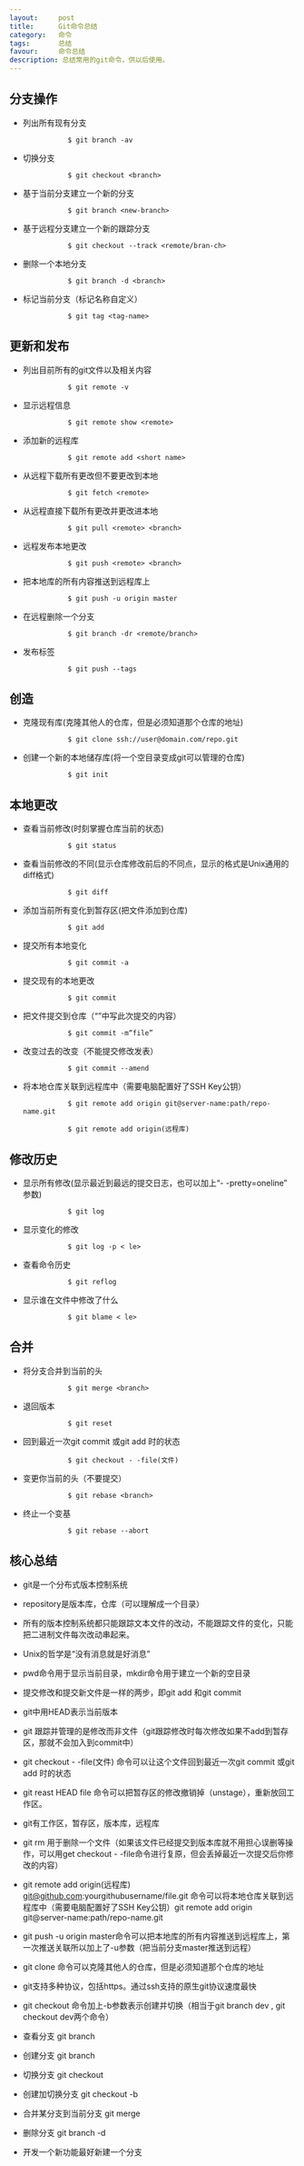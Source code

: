 ```yaml
---
layout:     post
title:      Git命令总结
category:   命令
tags:       总结
favour:     命令总结
description: 总结常用的git命令，供以后使用。
---
```


## 分支操作


  * 列出所有现有分支

                   $ git branch -av
  * 切换分支

                   $ git checkout <branch>
  * 基于当前分支建立一个新的分支

                   $ git branch <new-branch>
  * 基于远程分支建立一个新的跟踪分支

                   $ git checkout --track <remote/bran-ch>
  * 删除一个本地分支

                   $ git branch -d <branch>
  * 标记当前分支（标记名称自定义）

                   $ git tag <tag-name>


## 更新和发布


  * 列出目前所有的git文件以及相关内容

                   $ git remote -v
  * 显示远程信息

                   $ git remote show <remote>
  * 添加新的远程库

                   $ git remote add <short name>
  * 从远程下载所有更改但不要更改到本地

                   $ git fetch <remote>
  * 从远程直接下载所有更改并更改进本地

                   $ git pull <remote> <branch>
  * 远程发布本地更改

                   $ git push <remote> <branch>
  * 把本地库的所有内容推送到远程库上

                   $ git push -u origin master
  * 在远程删除一个分支

                   $ git branch -dr <remote/branch>
  * 发布标签

                   $ git push --tags


## 创造


  * 克隆现有库(克隆其他人的仓库，但是必须知道那个仓库的地址)

                   $ git clone ssh://user@domain.com/repo.git
  * 创建一个新的本地储存库(将一个空目录变成git可以管理的仓库)

                   $ git init


## 本地更改


  * 查看当前修改(时刻掌握仓库当前的状态)

                   $ git status
  * 查看当前修改的不同(显示仓库修改前后的不同点，显示的格式是Unix通用的diff格式)

                   $ git diff
  * 添加当前所有变化到暂存区(把文件添加到仓库)

                   $ git add
  * 提交所有本地变化

                   $ git commit -a
  * 提交现有的本地更改

                   $ git commit
  * 把文件提交到仓库（“”中写此次提交的内容）

                   $ git commit -m“file”
  * 改变过去的改变（不能提交修改发表）

                   $ git commit --amend
  * 将本地仓库关联到远程库中（需要电脑配置好了SSH Key公钥）

                   $ git remote add origin git@server-name:path/repo-name.git

                   $ git remote add origin(远程库)


## 修改历史


  * 显示所有修改(显示最近到最远的提交日志，也可以加上“- -pretty=oneline” 参数)

                   $ git log
  * 显示变化的修改

                   $ git log -p < le>
  * 查看命令历史

                   $ git reflog
  * 显示谁在文件中修改了什么

                   $ git blame < le>


## 合并


  * 将分支合并到当前的头

                   $ git merge <branch>
  * 退回版本

                   $ git reset
  * 回到最近一次git commit 或git add 时的状态

                   $ git checkout - -file(文件)
  * 变更你当前的头（不要提交）

                   $ git rebase <branch>
  * 终止一个变基

                   $ git rebase --abort


## 核心总结


  * git是一个分布式版本控制系统

  * repository是版本库，仓库（可以理解成一个目录）

  * 所有的版本控制系统都只能跟踪文本文件的改动，不能跟踪文件的变化，只能把二进制文件每次改动串起来。

  * Unix的哲学是“没有消息就是好消息”

  * pwd命令用于显示当前目录，mkdir命令用于建立一个新的空目录

  * 提交修改和提交新文件是一样的两步，即git add 和git commit

  * git中用HEAD表示当前版本

  * git 跟踪并管理的是修改而非文件（git跟踪修改时每次修改如果不add到暂存区，那就不会加入到commit中）

  * git checkout - -file(文件) 命令可以让这个文件回到最近一次git commit 或git add 时的状态

  * git reast HEAD file 命令可以把暂存区的修改撤销掉（unstage），重新放回工作区。

  * git有工作区，暂存区，版本库，远程库

  * git rm 用于删除一个文件（如果该文件已经提交到版本库就不用担心误删等操作，可以用get checkout - -file命令进行复原，但会丢掉最近一次提交后你修改的内容）

  * git remote add origin(远程库) git@github.com:yourgithubusername/file.git 命令可以将本地仓库关联到远程库中（需要电脑配置好了SSH Key公钥）git remote add origin git@server-name:path/repo-name.git

  * git push -u origin master命令可以把本地库的所有内容推送到远程库上，第一次推送关联所以加上了-u参数（把当前分支master推送到远程）

  * git clone 命令可以克隆其他人的仓库，但是必须知道那个仓库的地址

  * git支持多种协议，包括https。通过ssh支持的原生git协议速度最快

  * git checkout 命令加上-b参数表示创建并切换（相当于git branch dev , git checkout dev两个命令）

  * 查看分支 git branch

  * 创建分支 git branch <name>

  * 切换分支 git checkout <name>

  * 创建加切换分支 git checkout -b <name>

  * 合并某分支到当前分支 git merge <name>

  * 删除分支 git branch -d <name>

  * 开发一个新功能最好新建一个分支


